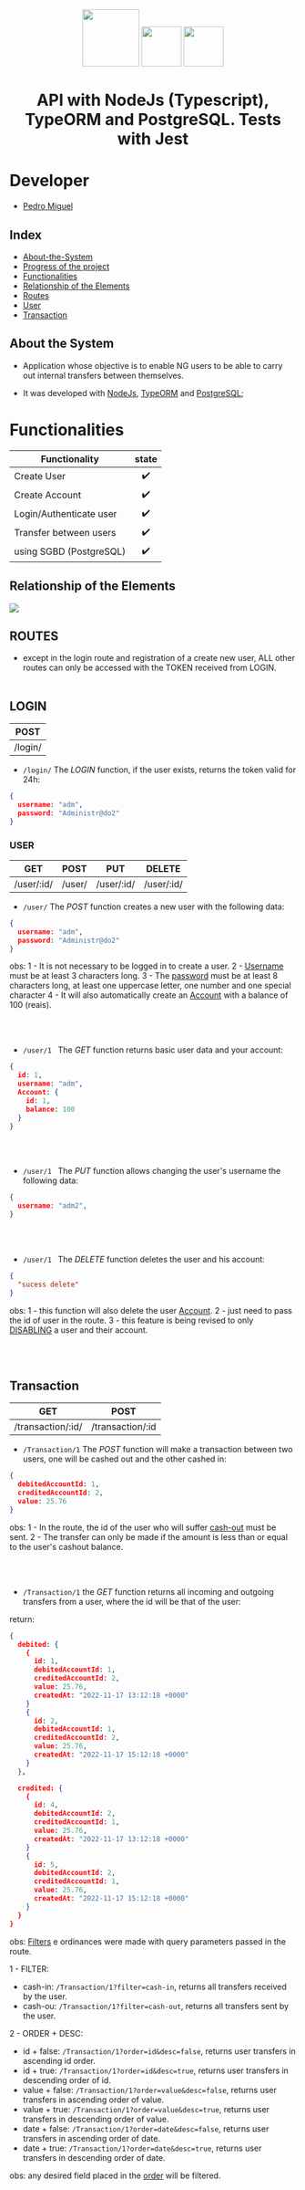 <div align="center" display="flex">
  <img height="100px" src="https://cdn.jsdelivr.net/gh/devicons/devicon/icons/nodejs/nodejs-original-wordmark.svg" />
  <img height="70px" src='https://upload.wikimedia.org/wikipedia/commons/thumb/2/29/Postgresql_elephant.svg/1200px-Postgresql_elephant.svg.png'>
  <img height="70px" src='https://avatars.githubusercontent.com/u/53864671?v=4'>
  <h1 align="center">API with NodeJs (Typescript), TypeORM and PostgreSQL. Tests with Jest</h1>
</div>

# Developer

<ul>
  <li><a href="https://github.com/PedroMiguel7">Pedro Miguel</a></li>
</ul>

## Index

- [About-the-System](#about-the-system)
- [Progress of the project](#progress)
- [Functionalities](#functionalities)
- [Relationship of the Elements](#relationship-of-the-elements)
- [Routes](#routes)
- [User](#user)
- [Transaction](#transaction)
<!-- - [Account](#account) -->

## About the System

- Application whose objective is to enable NG users to be able to carry out internal transfers between themselves.

- It was developed with [NodeJs](https://nodejs.org/en/), [TypeORM](https://typeorm.io/) and [PostgreSQL](https://www.postgresql.org);
<!-- - The API and Database are not being maintained yet. https://render.com/
- Documentation and testing of routes was done in swagger [swagger](https://app.swaggerhub.com/apis/PedroMiguel7/pokedeks_backend/1.0.0). -->

# Functionalities

| Functionality                         | state |
| -------------------------------------- | :----: |
| Create User                         |   ✔️   |
| Create Account                         |   ✔️   |
| Login/Authenticate user               |   ✔️   |
| Transfer between users                        |   ✔️   |
| using SGBD (PostgreSQL) |   ✔️   |

## Relationship of the Elements

<img src="https://ngcash.notion.site/image/https%3A%2F%2Fs3-us-west-2.amazonaws.com%2Fsecure.notion-static.com%2F65a8d6ca-b491-4d27-a26e-2d4bcdaed34a%2Fdigram.png?table=block&id=431ddb96-828d-4bd5-b4a7-a8814683b66d&spaceId=6f9b2303-1422-45c0-a306-a5a53110fd01&width=2000&userId=&cache=v2" />

## ROUTES
 - except in the login route and registration of a create new user, ALL other routes can only be accessed with the TOKEN received from LOGIN.
<br></br>

## LOGIN
| POST      |
| --------- |
| /login/|

- `/login/` The _LOGIN_ function, if the user exists, returns the token valid for 24h:

```json
{
  username: "adm",
  password: "Administr@do2"
}
```

### USER

| GET           | POST      | PUT                     | DELETE        |
| ------------- | --------- | ----------------------- | ------------- |
| /user/:id/    | /user/    | /user/:id/              | /user/:id/ |

- `/user/` The _POST_ function creates a new user with the following data:

```json
{
  username: "adm",
  password: "Administr@do2"
}
```
obs: 
  1 - It is not necessary to be logged in to create a user.
  2 - [Username](#username) must be at least 3 characters long.
  3 - The [password](#password) must be at least 8 characters long, at least one uppercase letter, one number and one special character
  4 - It will also automatically create an [Account](#account) with a balance of 100 (reais).

  <br></br>

- `/user/1 ` The _GET_ function returns basic user data and your account:

```json
{
  id: 1,
  username: "adm",
  Account: {
    id: 1,
    balance: 100
  }
}
```

<br></br>

- `/user/1 ` The _PUT_ function allows changing the user's username the following data:

```json
{
  username: "adm2",
}
```

<br></br>

- `/user/1 ` The _DELETE_ function deletes the user and his account:
```json
{
  "sucess delete"
}
```

obs: 
1 - this function will also delete the user [Account](#account).
2 - just need to pass the id of user in the route.
3 - this feature is being revised to only [DISABLING](#disabling) a user and their account.

<br></br>
## Transaction

| GET              | POST              |
| -------------    | ---------         |
| /transaction/:id/| /transaction/:id  |

- `/Transaction/1` The _POST_ function will make a transaction between two users, one will be cashed out and the other cashed in:

```json
{
  debitedAccountId: 1,
  creditedAccountId: 2,
  value: 25.76
}
```
obs: 
  1 - In the route, the id of the user who will suffer [cash-out](#cashout) must be sent.
  2 -  The transfer can only be made if the amount is less than or equal to the user's cashout balance.

  <br></br>

  - `/Transaction/1` the _GET_ function returns all incoming and outgoing transfers from a user, where the id will be that of the user:

return:
```json
{
  debited: { 
    {
      id: 1,
      debitedAccountId: 1,
      creditedAccountId: 2,
      value: 25.76,
      createdAt: "2022-11-17 13:12:18 +0000"
    }
    {
      id: 2,
      debitedAccountId: 1,
      creditedAccountId: 2,
      value: 25.76,
      createdAt: "2022-11-17 15:12:18 +0000"
    }
  },

  credited: { 
    {
      id: 4,
      debitedAccountId: 2,
      creditedAccountId: 1,
      value: 25.76,
      createdAt: "2022-11-17 13:12:18 +0000"
    }
    {
      id: 5,
      debitedAccountId: 2,
      creditedAccountId: 1,
      value: 25.76,
      createdAt: "2022-11-17 15:12:18 +0000"
    }
  }
}
```
obs: [Filters]() e ordinances were made with query parameters passed in the route.

  1 - FILTER:
   - cash-in: `/Transaction/1?filter=cash-in`, returns all transfers received by the user.
   - cash-ou: `/Transaction/1?filter=cash-out`, returns all transfers sent by the user.

  2 - ORDER + DESC:
  - id + false: `/Transaction/1?order=id&desc=false`, returns user transfers in ascending id order.
  - id + true: `/Transaction/1?order=id&desc=true`, returns user transfers in descending order of id.
  - value + false: `/Transaction/1?order=value&desc=false`, returns user transfers in ascending order of value.
  - value + true: `/Transaction/1?order=value&desc=true`, returns user transfers in descending order of value.
  - date + false: `/Transaction/1?order=date&desc=false`, returns user transfers in ascending order of date.
  - date + true: `/Transaction/1?order=date&desc=true`, returns user transfers in descending order of date.

obs: any desired field placed in the [order](#order) will be filtered.
